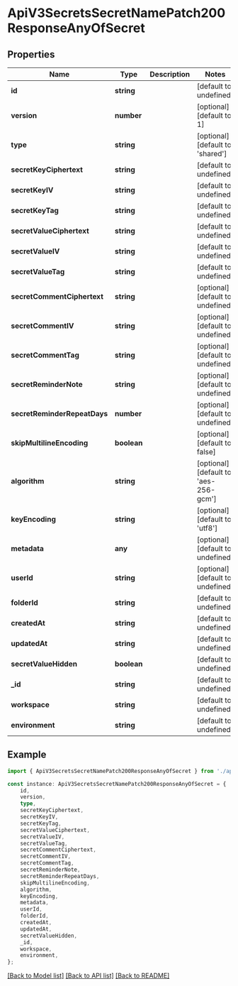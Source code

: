 # ApiV3SecretsSecretNamePatch200ResponseAnyOfSecret


## Properties

Name | Type | Description | Notes
------------ | ------------- | ------------- | -------------
**id** | **string** |  | [default to undefined]
**version** | **number** |  | [optional] [default to 1]
**type** | **string** |  | [optional] [default to 'shared']
**secretKeyCiphertext** | **string** |  | [default to undefined]
**secretKeyIV** | **string** |  | [default to undefined]
**secretKeyTag** | **string** |  | [default to undefined]
**secretValueCiphertext** | **string** |  | [default to undefined]
**secretValueIV** | **string** |  | [default to undefined]
**secretValueTag** | **string** |  | [default to undefined]
**secretCommentCiphertext** | **string** |  | [optional] [default to undefined]
**secretCommentIV** | **string** |  | [optional] [default to undefined]
**secretCommentTag** | **string** |  | [optional] [default to undefined]
**secretReminderNote** | **string** |  | [optional] [default to undefined]
**secretReminderRepeatDays** | **number** |  | [optional] [default to undefined]
**skipMultilineEncoding** | **boolean** |  | [optional] [default to false]
**algorithm** | **string** |  | [optional] [default to 'aes-256-gcm']
**keyEncoding** | **string** |  | [optional] [default to 'utf8']
**metadata** | **any** |  | [optional] [default to undefined]
**userId** | **string** |  | [optional] [default to undefined]
**folderId** | **string** |  | [default to undefined]
**createdAt** | **string** |  | [default to undefined]
**updatedAt** | **string** |  | [default to undefined]
**secretValueHidden** | **boolean** |  | [default to undefined]
**_id** | **string** |  | [default to undefined]
**workspace** | **string** |  | [default to undefined]
**environment** | **string** |  | [default to undefined]

## Example

```typescript
import { ApiV3SecretsSecretNamePatch200ResponseAnyOfSecret } from './api';

const instance: ApiV3SecretsSecretNamePatch200ResponseAnyOfSecret = {
    id,
    version,
    type,
    secretKeyCiphertext,
    secretKeyIV,
    secretKeyTag,
    secretValueCiphertext,
    secretValueIV,
    secretValueTag,
    secretCommentCiphertext,
    secretCommentIV,
    secretCommentTag,
    secretReminderNote,
    secretReminderRepeatDays,
    skipMultilineEncoding,
    algorithm,
    keyEncoding,
    metadata,
    userId,
    folderId,
    createdAt,
    updatedAt,
    secretValueHidden,
    _id,
    workspace,
    environment,
};
```

[[Back to Model list]](../README.md#documentation-for-models) [[Back to API list]](../README.md#documentation-for-api-endpoints) [[Back to README]](../README.md)
